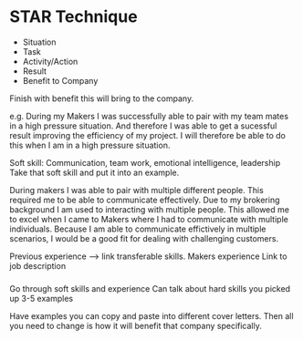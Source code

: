 # STAR Technique

- Situation
- Task
- Activity/Action
- Result
- Benefit to Company

Finish with benefit this will bring to the company.

e.g. 
During my Makers I was successfully able to pair with my team mates in a high pressure situation.
And therefore I was able to get a sucessful result improving the efficiency of my project.
I will therefore be able to do this when I am in a high pressure situation.

Soft skill:
Communication, team work, emotional intelligence, leadership
Take that soft skill and put it into an example.

During makers I was able to pair with multiple different people. This required me to be able to communicate effectively. Due to my brokering background I am used to interacting with multiple people. This allowed me to excel when I came to Makers where I had to communicate with multiple individuals. Because I am able to communicate effictively in multiple scenarios, I would be a good fit for dealing with challenging customers.

Previous experience --> link transferable skills.
Makers experience
Link to job description

###

Go through soft skills and experience
Can talk about hard skills you picked up
3-5 examples

Have examples you can copy and paste into different cover letters. 
Then all you need to change is how it will benefit that company specifically.